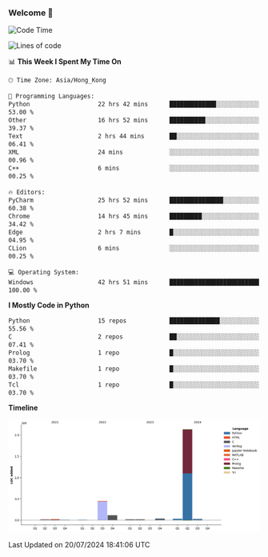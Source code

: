 ### Welcome 👋

<!--START_SECTION:waka-->
![Code Time](http://img.shields.io/badge/Code%20Time-402%20hrs%2038%20mins-blue)

![Lines of code](https://img.shields.io/badge/From%20Hello%20World%20I%27ve%20Written-2.8%20million%20lines%20of%20code-blue)

📊 **This Week I Spent My Time On** 

```text
🕑︎ Time Zone: Asia/Hong_Kong

💬 Programming Languages: 
Python                   22 hrs 42 mins      █████████████░░░░░░░░░░░░   53.00 % 
Other                    16 hrs 52 mins      ██████████░░░░░░░░░░░░░░░   39.37 % 
Text                     2 hrs 44 mins       ██░░░░░░░░░░░░░░░░░░░░░░░   06.41 % 
XML                      24 mins             ░░░░░░░░░░░░░░░░░░░░░░░░░   00.96 % 
C++                      6 mins              ░░░░░░░░░░░░░░░░░░░░░░░░░   00.25 % 

🔥 Editors: 
PyCharm                  25 hrs 52 mins      ███████████████░░░░░░░░░░   60.38 % 
Chrome                   14 hrs 45 mins      █████████░░░░░░░░░░░░░░░░   34.42 % 
Edge                     2 hrs 7 mins        █░░░░░░░░░░░░░░░░░░░░░░░░   04.95 % 
CLion                    6 mins              ░░░░░░░░░░░░░░░░░░░░░░░░░   00.25 % 

💻 Operating System: 
Windows                  42 hrs 51 mins      █████████████████████████   100.00 % 
```

**I Mostly Code in Python** 

```text
Python                   15 repos            ██████████████░░░░░░░░░░░   55.56 % 
C                        2 repos             ██░░░░░░░░░░░░░░░░░░░░░░░   07.41 % 
Prolog                   1 repo              █░░░░░░░░░░░░░░░░░░░░░░░░   03.70 % 
Makefile                 1 repo              █░░░░░░░░░░░░░░░░░░░░░░░░   03.70 % 
Tcl                      1 repo              █░░░░░░░░░░░░░░░░░░░░░░░░   03.70 % 
```



**Timeline**

![Lines of Code chart](https://raw.githubusercontent.com/xhj2501/xhj2501/main/assets/bar_graph.png)


 Last Updated on 20/07/2024 18:41:06 UTC
<!--END_SECTION:waka-->



